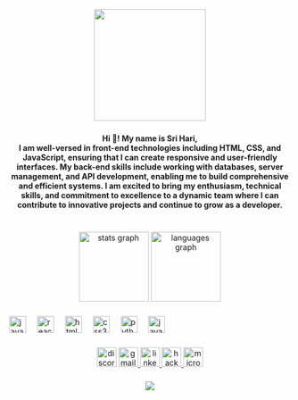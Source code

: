 <div align="center">
  <img height="200" src="https://img.freepik.com/free-vector/programmer-typographic-header-idea-coding-testing-writing-program-using-internet-different-software-website-development-optimization-isolated-vector-illustration_613284-970.jpg?ga=GA1.1.728927519.1741200856&semt=ais_hybrid"  />
</div>

###

<h4 align="center">Hi 👋! My name is Sri Hari,<br>I am well-versed in front-end technologies including HTML, CSS, and JavaScript, ensuring that I can create responsive and user-friendly interfaces. My back-end skills include working with databases, server management, and API development, enabling me to build comprehensive and efficient systems. I am excited to bring my enthusiasm, technical skills, and commitment to excellence to a dynamic team where I can contribute to innovative projects and continue to grow as a developer.</h4>

###

<br clear="both">

<div align="center">
  <img src="https://github-readme-stats.vercel.app/api?username=Srihariburadagunta&hide_title=false&hide_rank=false&show_icons=true&include_all_commits=true&count_private=true&disable_animations=false&theme=outrun&locale=en&hide_border=true" height="125" alt="stats graph"  />
  <img src="https://github-readme-stats.vercel.app/api/top-langs?username=Srihariburadagunta&locale=en&hide_title=false&layout=compact&card_width=320&langs_count=3&theme=aura&hide_border=true&custom_title=html%20css%20Js" height="125" alt="languages graph"  />
</div>

###

<div align="left">
  <img src="https://cdn.jsdelivr.net/gh/devicons/devicon/icons/javascript/javascript-original.svg" height="30" alt="javascript logo"  />
  <img width="12" />
  <img src="https://cdn.jsdelivr.net/gh/devicons/devicon/icons/react/react-original.svg" height="30" alt="react logo"  />
  <img width="12" />
  <img src="https://cdn.jsdelivr.net/gh/devicons/devicon/icons/html5/html5-original.svg" height="30" alt="html5 logo"  />
  <img width="12" />
  <img src="https://cdn.jsdelivr.net/gh/devicons/devicon/icons/css3/css3-original.svg" height="30" alt="css3 logo"  />
  <img width="12" />
  <img src="https://cdn.jsdelivr.net/gh/devicons/devicon/icons/python/python-original.svg" height="30" alt="python logo"  />
  <img width="12" />
  <img src="https://cdn.jsdelivr.net/gh/devicons/devicon/icons/java/java-original.svg" height="30" alt="java logo"  />
</div>

###

<div align="center">
  <img src="https://img.shields.io/static/v1?message=Discord&logo=discord&label=&color=7289DA&logoColor=white&labelColor=&style=for-the-badge" height="35" alt="discord logo"  />
  <a href="https://mail.google.com/mail/u/0/" target="_blank">
    <img src="https://img.shields.io/static/v1?message=Gmail&logo=gmail&label=&color=D14836&logoColor=white&labelColor=&style=for-the-badge" height="35" alt="gmail logo"  />
  </a>
  <a href="https://www.linkedin.com/in/srihariburadagunta1728/overlay/about-this-profile/" target="_blank">
    <img src="https://img.shields.io/static/v1?message=LinkedIn&logo=linkedin&label=&color=0077B5&logoColor=white&labelColor=&style=for-the-badge" height="35" alt="linkedin logo"  />
  </a>
  <a href="https://www.hackerrank.com/profile/srihari_06" target="_blank">
    <img src="https://img.shields.io/static/v1?message=HackerRank&logo=hackerrank&label=&color=2EC866&logoColor=white&labelColor=&style=for-the-badge" height="35" alt="hackerrank logo"  />
  </a>
  <a href="https://account.microsoft.com/profile/" target="_blank">
    <img src="https://img.shields.io/static/v1?message=Outlook&logo=microsoft-outlook&label=&color=0078D4&logoColor=white&labelColor=&style=for-the-badge" height="35" alt="microsoft-outlook logo"  />
  </a>
</div>

###

<div align="center">
  <img src="https://profile-counter.glitch.me/Srihariburadagunta/count.svg?"  />
</div>

###
